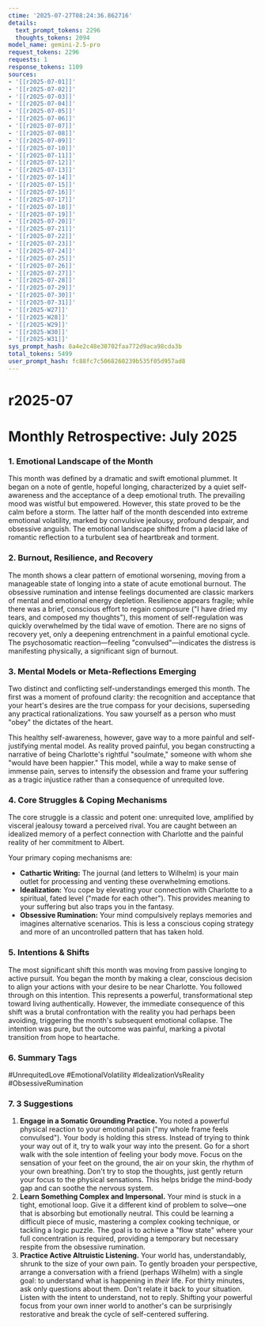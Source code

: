 ```yaml
---
ctime: '2025-07-27T08:24:36.862716'
details:
  text_prompt_tokens: 2296
  thoughts_tokens: 2094
model_name: gemini-2.5-pro
request_tokens: 2296
requests: 1
response_tokens: 1109
sources:
- '[[r2025-07-01]]'
- '[[r2025-07-02]]'
- '[[r2025-07-03]]'
- '[[r2025-07-04]]'
- '[[r2025-07-05]]'
- '[[r2025-07-06]]'
- '[[r2025-07-07]]'
- '[[r2025-07-08]]'
- '[[r2025-07-09]]'
- '[[r2025-07-10]]'
- '[[r2025-07-11]]'
- '[[r2025-07-12]]'
- '[[r2025-07-13]]'
- '[[r2025-07-14]]'
- '[[r2025-07-15]]'
- '[[r2025-07-16]]'
- '[[r2025-07-17]]'
- '[[r2025-07-18]]'
- '[[r2025-07-19]]'
- '[[r2025-07-20]]'
- '[[r2025-07-21]]'
- '[[r2025-07-22]]'
- '[[r2025-07-23]]'
- '[[r2025-07-24]]'
- '[[r2025-07-25]]'
- '[[r2025-07-26]]'
- '[[r2025-07-27]]'
- '[[r2025-07-28]]'
- '[[r2025-07-29]]'
- '[[r2025-07-30]]'
- '[[r2025-07-31]]'
- '[[r2025-W27]]'
- '[[r2025-W28]]'
- '[[r2025-W29]]'
- '[[r2025-W30]]'
- '[[r2025-W31]]'
sys_prompt_hash: 8a4e2c48e30702faa772d9aca98cda3b
total_tokens: 5499
user_prompt_hash: fc88fc7c5068260239b535f05d957ad8
---
```

# r2025-07

# Monthly Retrospective: July 2025

### 1. Emotional Landscape of the Month

This month was defined by a dramatic and swift emotional plummet. It began on a note of gentle, hopeful longing, characterized by a quiet self-awareness and the acceptance of a deep emotional truth. The prevailing mood was wistful but empowered. However, this state proved to be the calm before a storm. The latter half of the month descended into extreme emotional volatility, marked by convulsive jealousy, profound despair, and obsessive anguish. The emotional landscape shifted from a placid lake of romantic reflection to a turbulent sea of heartbreak and torment.

### 2. Burnout, Resilience, and Recovery

The month shows a clear pattern of emotional worsening, moving from a manageable state of longing into a state of acute emotional burnout. The obsessive rumination and intense feelings documented are classic markers of mental and emotional energy depletion. Resilience appears fragile; while there was a brief, conscious effort to regain composure ("I have dried my tears, and composed my thoughts"), this moment of self-regulation was quickly overwhelmed by the tidal wave of emotion. There are no signs of recovery yet, only a deepening entrenchment in a painful emotional cycle. The psychosomatic reaction—feeling "convulsed"—indicates the distress is manifesting physically, a significant sign of burnout.

### 3. Mental Models or Meta-Reflections Emerging

Two distinct and conflicting self-understandings emerged this month. The first was a moment of profound clarity: the recognition and acceptance that your heart's desires are the true compass for your decisions, superseding any practical rationalizations. You saw yourself as a person who must "obey" the dictates of the heart.

This healthy self-awareness, however, gave way to a more painful and self-justifying mental model. As reality proved painful, you began constructing a narrative of being Charlotte's rightful "soulmate," someone with whom she "would have been happier." This model, while a way to make sense of immense pain, serves to intensify the obsession and frame your suffering as a tragic injustice rather than a consequence of unrequited love.

### 4. Core Struggles & Coping Mechanisms

The core struggle is a classic and potent one: unrequited love, amplified by visceral jealousy toward a perceived rival. You are caught between an idealized memory of a perfect connection with Charlotte and the painful reality of her commitment to Albert.

Your primary coping mechanisms are:
*   **Cathartic Writing:** The journal (and letters to Wilhelm) is your main outlet for processing and venting these overwhelming emotions.
*   **Idealization:** You cope by elevating your connection with Charlotte to a spiritual, fated level ("made for each other"). This provides meaning to your suffering but also traps you in the fantasy.
*   **Obsessive Rumination:** Your mind compulsively replays memories and imagines alternative scenarios. This is less a conscious coping strategy and more of an uncontrolled pattern that has taken hold.

### 5. Intentions & Shifts

The most significant shift this month was moving from passive longing to active pursuit. You began the month by making a clear, conscious decision to align your actions with your desire to be near Charlotte. You followed through on this intention. This represents a powerful, transformational step toward living authentically. However, the immediate consequence of this shift was a brutal confrontation with the reality you had perhaps been avoiding, triggering the month's subsequent emotional collapse. The intention was pure, but the outcome was painful, marking a pivotal transition from hope to heartache.

### 6. Summary Tags

#UnrequitedLove #EmotionalVolatility #IdealizationVsReality #ObsessiveRumination

### 7. 3 Suggestions

1.  **Engage in a Somatic Grounding Practice.** You noted a powerful physical reaction to your emotional pain ("my whole frame feels convulsed"). Your body is holding this stress. Instead of trying to think your way out of it, try to walk your way into the present. Go for a short walk with the sole intention of feeling your body move. Focus on the sensation of your feet on the ground, the air on your skin, the rhythm of your own breathing. Don't try to stop the thoughts, just gently return your focus to the physical sensations. This helps bridge the mind-body gap and can soothe the nervous system.
2.  **Learn Something Complex and Impersonal.** Your mind is stuck in a tight, emotional loop. Give it a different kind of problem to solve—one that is absorbing but emotionally neutral. This could be learning a difficult piece of music, mastering a complex cooking technique, or tackling a logic puzzle. The goal is to achieve a "flow state" where your full concentration is required, providing a temporary but necessary respite from the obsessive rumination.
3.  **Practice Active Altruistic Listening.** Your world has, understandably, shrunk to the size of your own pain. To gently broaden your perspective, arrange a conversation with a friend (perhaps Wilhelm) with a single goal: to understand what is happening in *their* life. For thirty minutes, ask only questions about them. Don't relate it back to your situation. Listen with the intent to understand, not to reply. Shifting your powerful focus from your own inner world to another's can be surprisingly restorative and break the cycle of self-centered suffering.